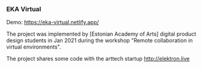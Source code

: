 ### EKA Virtual

Demo: https://eka-virtual.netlify.app/

The project was implemented by [Estonian Academy of Arts] digital product design students in Jan 2021 during the workshop "Remote collaboration in virtual environments".

The project shares some code with the arttech startup http://elektron.live
